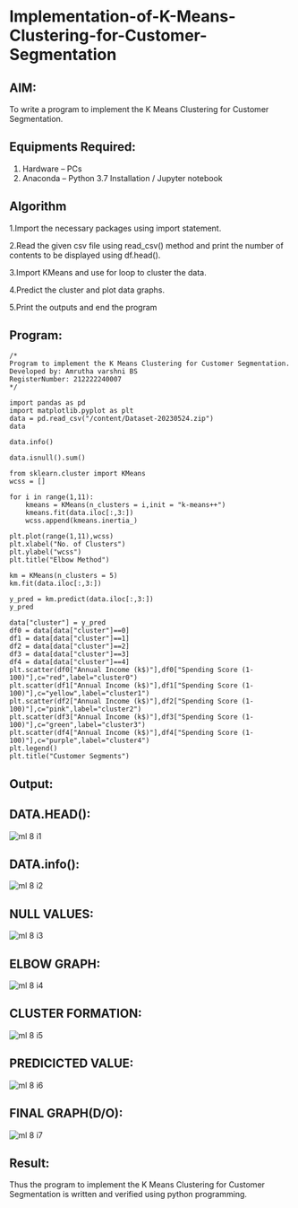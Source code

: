 # Implementation-of-K-Means-Clustering-for-Customer-Segmentation

## AIM:
To write a program to implement the K Means Clustering for Customer Segmentation.

## Equipments Required:
1. Hardware – PCs
2. Anaconda – Python 3.7 Installation / Jupyter notebook

## Algorithm

1.Import the necessary packages using import statement.


2.Read the given csv file using read_csv() method and print the number of contents to be displayed using df.head().


3.Import KMeans and use for loop to cluster the data.


4.Predict the cluster and plot data graphs.


5.Print the outputs and end the program


## Program:
```
/*
Program to implement the K Means Clustering for Customer Segmentation.
Developed by: Amrutha varshni BS
RegisterNumber: 212222240007
*/
```

```
import pandas as pd
import matplotlib.pyplot as plt
data = pd.read_csv("/content/Dataset-20230524.zip")
data

data.info()

data.isnull().sum()

from sklearn.cluster import KMeans
wcss = []

for i in range(1,11):
    kmeans = KMeans(n_clusters = i,init = "k-means++")
    kmeans.fit(data.iloc[:,3:])
    wcss.append(kmeans.inertia_)

plt.plot(range(1,11),wcss)
plt.xlabel("No. of Clusters")
plt.ylabel("wcss")
plt.title("Elbow Method")

km = KMeans(n_clusters = 5)
km.fit(data.iloc[:,3:])

y_pred = km.predict(data.iloc[:,3:])
y_pred

data["cluster"] = y_pred
df0 = data[data["cluster"]==0]
df1 = data[data["cluster"]==1]
df2 = data[data["cluster"]==2]
df3 = data[data["cluster"]==3]
df4 = data[data["cluster"]==4]
plt.scatter(df0["Annual Income (k$)"],df0["Spending Score (1-100)"],c="red",label="cluster0")
plt.scatter(df1["Annual Income (k$)"],df1["Spending Score (1-100)"],c="yellow",label="cluster1")
plt.scatter(df2["Annual Income (k$)"],df2["Spending Score (1-100)"],c="pink",label="cluster2")
plt.scatter(df3["Annual Income (k$)"],df3["Spending Score (1-100)"],c="green",label="cluster3")
plt.scatter(df4["Annual Income (k$)"],df4["Spending Score (1-100)"],c="purple",label="cluster4")
plt.legend()
plt.title("Customer Segments")
```

## Output:

## DATA.HEAD():
![ml 8 i1](https://github.com/Rama-Lekshmi/Implementation-of-K-Means-Clustering-for-Customer-Segmentation/assets/118541549/82146f99-d559-4f32-b98b-341ad7772dca)
## DATA.info():
![ml 8 i2](https://github.com/Rama-Lekshmi/Implementation-of-K-Means-Clustering-for-Customer-Segmentation/assets/118541549/58d6586f-f177-47c4-ae07-6127697b54a7)
## NULL VALUES:
![ml 8 i3](https://github.com/Rama-Lekshmi/Implementation-of-K-Means-Clustering-for-Customer-Segmentation/assets/118541549/a8ded473-2c4c-4cf9-baa0-c96a892d61d7)
## ELBOW GRAPH:
![ml 8 i4](https://github.com/Rama-Lekshmi/Implementation-of-K-Means-Clustering-for-Customer-Segmentation/assets/118541549/5285f689-622f-4050-95c5-54e5ec8a2de3)
## CLUSTER FORMATION:
![ml 8 i5](https://github.com/Rama-Lekshmi/Implementation-of-K-Means-Clustering-for-Customer-Segmentation/assets/118541549/e651e504-cb44-409a-9a29-badb368d0ffd)
## PREDICICTED VALUE:
![ml 8 i6](https://github.com/Rama-Lekshmi/Implementation-of-K-Means-Clustering-for-Customer-Segmentation/assets/118541549/d1dfca57-4a4e-4fc8-a889-6754a38fe7a5)
## FINAL GRAPH(D/O):
![ml 8 i7](https://github.com/Rama-Lekshmi/Implementation-of-K-Means-Clustering-for-Customer-Segmentation/assets/118541549/882449a6-7b80-4ffc-a40b-9f4246f1fbf1)

## Result:
Thus the program to implement the K Means Clustering for Customer Segmentation is written and verified using python programming.
